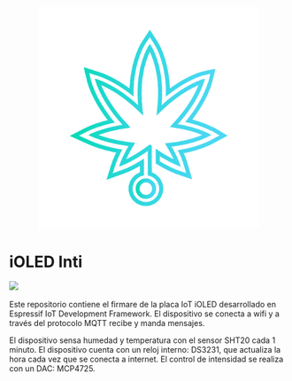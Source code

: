 <p align="center">
 <a href="https://www.ioled.cl/"><img src="logo-ioled.png" width="400"></a>
</p>

# iOLED Inti
<img src="https://img.shields.io/badge/-C-yellow?logo=C&logoColor=white&logoWidth=30">


Este repositorio contiene el firmare de la placa IoT iOLED desarrollado en Espressif IoT Development Framework. El dispositivo se conecta a wifi  y a través del protocolo MQTT recibe y manda mensajes. 

El dispositivo sensa humedad y temperatura con el sensor SHT20 cada 1 minuto. El dispositivo cuenta con un reloj interno: DS3231, 
que actualiza la hora cada vez que se conecta a internet. El control de intensidad se realiza con un DAC: MCP4725.
